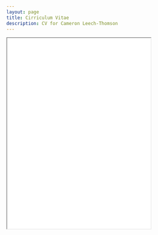 ```yaml
---
layout: page
title: Cirriculum Vitae
description: CV for Cameron Leech-Thomson
---
```


<div>
    <iframe src="images/Cameron Leech-Thomson - CV.pdf" style="width:75%;height:500px;"></iframe>
</div>